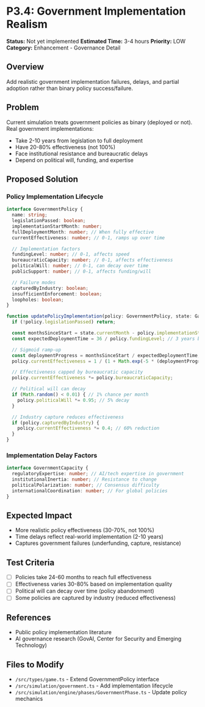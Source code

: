 # P3.4: Government Implementation Realism

**Status:** Not yet implemented
**Estimated Time:** 3-4 hours
**Priority:** LOW
**Category:** Enhancement - Governance Detail

## Overview

Add realistic government implementation failures, delays, and partial adoption rather than binary policy success/failure.

## Problem

Current simulation treats government policies as binary (deployed or not). Real government implementations:
- Take 2-10 years from legislation to full deployment
- Have 20-80% effectiveness (not 100%)
- Face institutional resistance and bureaucratic delays
- Depend on political will, funding, and expertise

## Proposed Solution

### Policy Implementation Lifecycle

```typescript
interface GovernmentPolicy {
  name: string;
  legislationPassed: boolean;
  implementationStartMonth: number;
  fullDeploymentMonth: number; // When fully effective
  currentEffectiveness: number; // 0-1, ramps up over time

  // Implementation factors
  fundingLevel: number; // 0-1, affects speed
  bureaucraticCapacity: number; // 0-1, affects effectiveness
  politicalWill: number; // 0-1, can decay over time
  publicSupport: number; // 0-1, affects funding/will

  // Failure modes
  capturedByIndustry: boolean;
  insufficientEnforcement: boolean;
  loopholes: boolean;
}

function updatePolicyImplementation(policy: GovernmentPolicy, state: GameState): void {
  if (!policy.legislationPassed) return;

  const monthsSinceStart = state.currentMonth - policy.implementationStartMonth;
  const expectedDeploymentTime = 36 / policy.fundingLevel; // 3 years base, longer if underfunded

  // Sigmoid ramp-up
  const deploymentProgress = monthsSinceStart / expectedDeploymentTime;
  policy.currentEffectiveness = 1 / (1 + Math.exp(-5 * (deploymentProgress - 0.5)));

  // Effectiveness capped by bureaucratic capacity
  policy.currentEffectiveness *= policy.bureaucraticCapacity;

  // Political will can decay
  if (Math.random() < 0.01) { // 1% chance per month
    policy.politicalWill *= 0.95; // 5% decay
  }

  // Industry capture reduces effectiveness
  if (policy.capturedByIndustry) {
    policy.currentEffectiveness *= 0.4; // 60% reduction
  }
}
```

### Implementation Delay Factors

```typescript
interface GovernmentCapacity {
  regulatoryExpertise: number; // AI/tech expertise in government
  institutionalInertia: number; // Resistance to change
  politicalPolarization: number; // Consensus difficulty
  internationalCoordination: number; // For global policies
}
```

## Expected Impact

- More realistic policy effectiveness (30-70%, not 100%)
- Time delays reflect real-world implementation (2-10 years)
- Captures government failures (underfunding, capture, resistance)

## Test Criteria

- [ ] Policies take 24-60 months to reach full effectiveness
- [ ] Effectiveness varies 30-80% based on implementation quality
- [ ] Political will can decay over time (policy abandonment)
- [ ] Some policies are captured by industry (reduced effectiveness)

## References

- Public policy implementation literature
- AI governance research (GovAI, Center for Security and Emerging Technology)

## Files to Modify

- `/src/types/game.ts` - Extend GovernmentPolicy interface
- `/src/simulation/government.ts` - Add implementation lifecycle
- `/src/simulation/engine/phases/GovernmentPhase.ts` - Update policy mechanics
